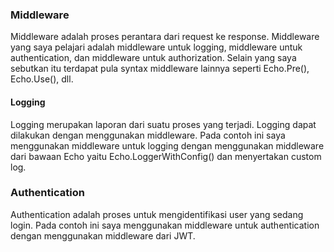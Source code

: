### Middleware
Middleware adalah proses perantara dari request ke response. Middleware yang saya pelajari adalah middleware untuk logging, middleware untuk authentication, dan middleware untuk authorization. Selain yang saya sebutkan itu terdapat pula syntax middleware lainnya seperti Echo.Pre(), Echo.Use(), dll.

#### Logging
Logging merupakan laporan dari suatu proses yang terjadi. Logging dapat dilakukan dengan menggunakan middleware. Pada contoh ini saya menggunakan middleware untuk logging dengan menggunakan middleware dari bawaan Echo yaitu Echo.LoggerWithConfig() dan menyertakan custom log.

### Authentication
Authentication adalah proses untuk mengidentifikasi user yang sedang login. Pada contoh ini saya menggunakan middleware untuk authentication dengan menggunakan middleware dari JWT.